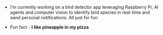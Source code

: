 - I’m currently working on a bird detector app leveraging Raspberry Pi, AI agents and computer vision to identify bird species in real-time and send personal notifications. All just for fun

- Fun fact - **I like pineapple in my pizza**






